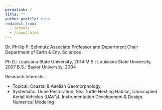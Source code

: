 ```yaml
---
permalink: /
title: ""
author_profile: true
redirect_from: 
  - /about/
  - /about.html
---
```



Dr. Phillip P. Schmutz
Associate Professor and Department Chair
Department of Earth & Env. Sciences

Ph.D.: Louisiana State University, 2014
M.S.: Louisiana State University, 2007
B.S.: Baylor University, 2004

Research Interests: 
- Topical: Coastal & Aeolian Geomorphology, 
- Systematic: Dune Restoration, Sea Turtle Nesting Habitat, Unoccupied Aerial Vehicles (UAV’s), Instrumentation Development & Design, Numerical Modeling

